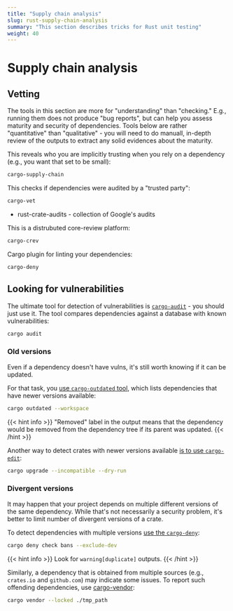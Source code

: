 ```yaml
---
title: "Supply chain analysis"
slug: rust-supply-chain-analysis
summary: "This section describes tricks for Rust unit testing"
weight: 40
---
```


# Supply chain analysis

## Vetting

The tools in this section are more for "understanding" than "checking." E.g., running them does not produce "bug reports", but can help you assess maturity and security of dependencies. Tools below are rather "quantitative" than "qualitative" - you will need to do manuall, in-depth review of the outputs to extract any solid evidences about the maturity.

This reveals who you are implicitly trusting when you rely on a dependency (e.g., you want that set to be small):
```bash
cargo-supply-chain
```

This checks if dependencies were audited by a "trusted party":
```bash
cargo-vet
```

* rust-crate-audits - collection of Google's audits

This is a distrubuted core-review platform:
```bash
cargo-crev
```

Cargo plugin for linting your dependencies:
```bash
cargo-deny
```



## Looking for vulnerabilities

The ultimate tool for detection of vulnerabilities is [`cargo-audit`]() - you should just use it.
The tool compares dependencies against a database with known vulnerabilities:

```bash
cargo audit
```

### Old versions

Even if a dependency doesn't have vulns, it's still worth knowing if it can be updated.

For that task, you [use `cargo-outdated` tool](https://github.com/kbknapp/cargo-outdated), which lists dependencies that have newer versions available:

```bash
cargo outdated --workspace
```

{{< hint info >}}
"Removed" label in the output means that the dependency would be removed from the dependency tree if its parent was updated.
{{< /hint >}}

Another way to detect crates with newer versions available [is to use `cargo-edit`](https://github.com/killercup/cargo-edit?tab=readme-ov-file#cargo-upgrade):
```bash
cargo upgrade --incompatible --dry-run
```

### Divergent versions

It may happen that your project depends on multiple different versions of the same dependency.
While that's not necessarily a security problem, it's better to limit number of divergent versions of a crate.

To detect dependencies with multiple versions [use the `cargo-deny`](https://github.com/EmbarkStudios/cargo-deny):

```bash
cargo deny check bans --exclude-dev
```

{{< hint info >}}
Look for `warning[duplicate]` outputs.
{{< /hint >}}


Similarly, a dependency that is obtained from multiple sources (e.g., `crates.io` and `github.com`) may indicate some issues.
To report such offending dependencies, use [cargo-vendor](https://doc.rust-lang.org/cargo/commands/cargo-vendor.html):

```bash
cargo vendor --locked ./tmp_path
```
